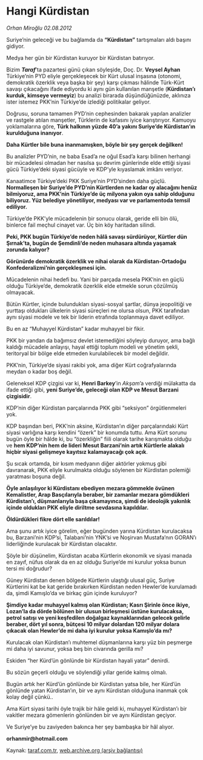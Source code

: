 # Hangi Kürdistan

*Orhan Miroğlu 02.08.2012*

<div class="yazi"><p>Suriye’nin geleceği ve bu bağlamda da <b>“Kürdistan”</b> tartışmaları aldı başını gidiyor.</p>
<p>Medya her gün bir Kürdistan kuruyor bir Kürdistan batırıyor.</p>
<p>Bizim <b><i>Taraf</i></b>’ta pazartesi günü çıkan söyleşide, Doç. Dr. <b>Veysel Ayhan</b> Türkiye’nin PYD eliyle gerçekleşecek bir Kürt ulusal inşasına (otonomi, demokratik özerklik veya başka bir şey) karşı çıkması hâlinde Türk-Kürt savaşı çıkacağını ifade ediyordu ki aynı gün kullanılan manşetle (<b>Kürdistan’ı kurduk, kimseye vermeyiz</b>) bu analizi birarada düşündüğünüzde, aklınıza ister istemez PKK’nin Türkiye’de izlediği politikalar geliyor.</p>
<p>Doğrusu, soruna tamamen PYD’nin cephesinden bakarak yapılan analizler ve rastgele atılan manşetler, Türklerin de kafasını iyice karıştırıyor. Kamuoyu yoklamalarına göre, <b>Türk halkının yüzde 40’a yakını Suriye’de Kürdistan’ın kurulduğuna inanıyor</b>.</p>
<p><b>Daha Kürtler bile buna inanmamışken, böyle bir şey gerçek değilken!</b></p>
<p>Bu analizler PYD’nin, ne baba Esad’a ne oğul Esad’a karşı bilinen herhangi bir mücadelesi olmadan her nasılsa şu devrim günlerinde elde ettiği siyasi gücü Türkiye’deki siyasi gücüyle ve KDP’yle kıyaslamak imkânı veriyor.</p>
<p>Kanaatimce Türkiye’deki PKK Suriye’nin PYD’sinden daha güçlü. <b>Normalleşen bir Suriye’de PYD’nin Kürtlerden ne kadar oy alacağını henüz bilmiyoruz, ama PKK’nin Türkiye’de üç milyona yakın oya sahip olduğunu biliyoruz. Yüz belediye yönetiliyor, medyası var ve parlamentoda temsil ediliyor.</b></p>
<p>Türkiye’de PKK’yle mücadelenin bir sonucu olarak, geride elli bin ölü, binlerce fail meçhul cinayet var. Üç bin köy haritadan silindi.</p>
<p><b>Peki, PKK bugün Türkiye’de neden hâlâ savaşı sürdürüyor, Kürtler dün Şırnak’ta, bugün de Şemdinli’de neden muhasara altında yaşamak zorunda kalıyor?</b></p>
<p><b>Görünürde demokratik özerklik ve nihai olarak da Kürdistan-Ortadoğu Konfederalizmi’nin gerçekleşmesi için. </b></p>
<p>Mücadelenin nihai hedefi bu. Yani bir parçada mesela PKK’nin en güçlü olduğu Türkiye’de, demokratik özerklik elde etmekle sorun çözülmüş olmayacak.</p>
<p>Bütün Kürtler, içinde bulundukları siyasi-sosyal şartlar, dünya jeopolitiği ve yurttaşı oldukları ülkelerin siyasi süreçleri ne olursa olsun, PKK tarafından aynı siyasi modele ve tek bir liderin etrafında toplanmaya davet ediliyor.</p>
<p>Bu en az “Muhayyel Kürdistan” kadar muhayyel bir fikir.</p>
<p>PKK bir yandan da bağımsız devlet istemediğini söyleyip duruyor, ama bağlı kaldığı mücadele anlayışı, hayal ettiği toplum modeli ve yönetim şekli, teritoryal bir bölge elde etmeden kurulabilecek bir model değildir.</p>
<p>PKK’nin, Türkiye’de siyasi rakibi yok, ama diğer Kürt coğrafyalarında meydan o kadar boş değil.</p>
<p>Geleneksel KDP çizgisi var ki, <b>Henri Barkey</b>’in <i>Akşam</i>’a verdiği mülakatta da ifade ettiği gibi, <b>yeni Suriye’de, geleceği olan KDP ve Mesut Barzani çizgisidir</b>.</p>
<p>KDP’nin diğer Kürdistan parçalarında PKK gibi “seksiyon” örgütlenmeleri yok. </p>
<p>KDP başından beri, PKK’nin aksine, Kürdistan’ın diğer parçalarındaki Kürt siyasi varlığına karşı kendini “özerk” bir konumda tuttu. Ama Kürt sorunu bugün öyle bir hâlde ki, bu “özerkliğin” fiili olarak tarihe karışmakta olduğu ve <b>hem KDP’nin hem de lideri Mesut Barzani’nin artık Kürtlerle alakalı hiçbir siyasi gelişmeye kayıtsız kalamayacağı çok açık</b>.</p>
<p>Şu sıcak ortamda, bir kısım medyanın diğer aktörler yokmuş gibi davranarak, PKK eliyle kurulmakta olduğu söylenen bir Kürdistan polemiği yaratması boşuna değil.</p>
<p><b>Öyle anlaşılıyor ki Kürdistanı ebediyen mezara gömmekle övünen Kemalistler, Arap Basçılarıyla beraber, bir zamanlar mezara gömdükleri Kürdistan’ı, düşmanlarıyla başa çıkamayınca, şimdi de ideolojik yakınlık içinde oldukları PKK eliyle diriltme sevdasına kapıldılar.</b></p>
<p><b>Öldürdükleri fikre dört elle sarıldılar!</b></p>
<p>Ama şunu artık iyice görelim, eğer bugünden yarına Kürdistan kurulacaksa bu, Barzani’nin KDP’si, Talabani’nin YNK’si ve Noşirvan Mustafa’nın GORAN’ı liderliğinde kurulacak bir Kürdistan olacaktır. </p>
<p>Şöyle bir düşünelim, Kürdistan acaba Kürtlerin ekonomik ve siyasi manada en zayıf, nüfus olarak da en az olduğu Suriye’de mi kurulur yoksa bunun tersi mi doğrudur?</p>
<p>Güney Kürdistan denen bölgede Kürtlerin ulaştığı ulusal güç, Suriye Kürtlerini kat be kat geride bırakırken Kürdistan neden Hewler’de kurulamadı da, şimdi Kamışlo’da ve birkaç gün içinde kuruluyor?</p>
<p><b>Şimdiye kadar muhayyel kalmış olan Kürdistan; Kasrı Şirinle önce ikiye, Lozan’la da dörde bölünen bir ulusun birleşmesi üstüne kurulacaksa, petrol satışı ve yeni keşfedilen doğalgaz kaynaklarından gelecek gelirle beraber, dört yıl sonra, bütçesi 10 milyar dolardan 120 milyar dolara çıkacak olan Hewler’de mi daha iyi kurulur yoksa Kamışlo’da mı?</b></p>
<p>Kurulacak olan Kürdistan’ı muhtemel düşmanlarına karşı yüz bin peşmerge mi daha iyi savunur, yoksa beş bin civarında gerilla mı?</p>
<p>Eskiden “her Kürd’ün gönlünde bir Kürdistan hayali yatar” denirdi.</p>
<p>Bu sözün geçerli olduğu ve söylendiği yıllar geride kalmış olmalı. </p>
<p>Bugün artık her Kürd’ün gönlünde bir Kürdistan yatsa bile, her Kürd’ün gönlünde yatan Kürdistan’ın, bir ve aynı Kürdistan olduğuna inanmak çok kolay değil çünkü..</p>
<p>Ama Kürt siyasi tarihi öyle trajik bir hâle geldi ki, muhayyel Kürdistan’ı bir vakitler mezara gömenlerin gönlünden bir ve aynı Kürdistan geçiyor. </p>
<p>Ve Suriye’ye bu zaviyeden bakınca her şey bambaşka bir hâl alıyor.</p>
<p><b>orhanmir@hotmail.com</b></p>
</div>

Kaynak: [taraf.com.tr](http://www.taraf.com.tr/orhan-miroglu/makale-hangi-kurdistan.htm), [web.archive.org (arşiv bağlantısı)](http://web.archive.org/web/20131107111940/http://www.taraf.com.tr/orhan-miroglu/makale-hangi-kurdistan.htm)

